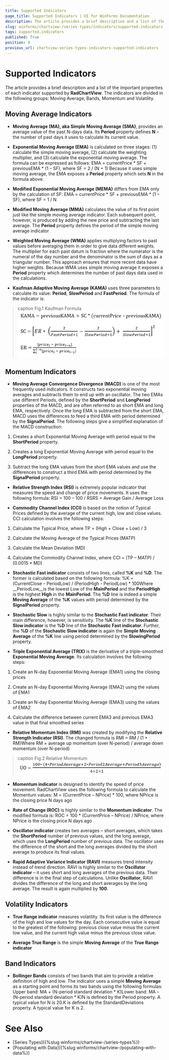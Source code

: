 ```yaml
---
title: Supported Indicators
page_title: Supported Indicators | UI for WinForms Documentation
description: The article provides a brief description and a list of the important properties of each indicator supported by RadChartView
slug: winforms/chartview-/series-types/indicators/supported-indicators
tags: supported,indicators
published: True
position: 0
previous_url: chartview-series-types-indicators-supported-indicators
---
```


# Supported Indicators

The article provides a brief description and a list of the important properties of each indicator supported by __RadChartView__. The indicators are divided in the following groups: Moving Average, Bands, Momentum and Volatility.

## Moving Average Indicators

* __Moving Average (MA), aka Simple Moving Average (SMA)__, provides an average value of the past N-days data. Its __Period__ property defines __N__ – the number of past days it uses to calculate its current value.

* __Exponential Moving Average (EMA)__ is calculated on three stages: (1) calculate the simple moving average, (2) calculate the weighting multiplier, and (3) calculate the exponential moving average. The formula can be expressed as follows: EMA = currentPrice * SF + previousEMA * (1 – SF), where SF = 2 / (N + 1) Because it uses simple moving average, the EMA exposes a __Period__ property which sets __N__ in the formula above.  

* __Modified Exponential Moving Average (MEMA)__ differs from EMA only by the calculation of SF: EMA = currentPrice * SF + previousEMA * (1 – SF), where SF = 1 / N 

* __Modified Moving Average (MMA)__ calculates the value of its first point just like the simple moving average indicator. Each subsequent point, however, is produced by adding the new price and subtracting the last average. The __Period__ property defines the period of the simple moving average indicator

* __Weighted Moving Average (WMA)__ applies multiplying factors to past values before averaging them in order to give data different weights. The multiplier for each past datum is fraction where the numerator is the numeral of the day number and the denominator is the sum of days as a triangular number. This approach ensures that more recent data have higher weights. Because WMA uses simple moving average it exposes a __Period__ property which determines the number of past days data used in the calculations.

* __Kaufman Adaptive Moving Average (KAMA)__ uses three parameters to calculate its value: __Period__, __SlowPeriod__ and __FastPeriod__. The formula of the indicator is:

>caption Fig.1 Kaufman Formula
![chartview series types indicators supported indicators 001](images/chartview-series-types-indicators-supported-indicators001.png)

## Momentum Indicators      

* __Moving Average Convergence Divergence (MACD)__ is one of the most frequently used indicators. It constructs two exponential moving averages and subtracts them to end up with an oscillator. The two EMAs use different Periods, defined by the __ShortPeriod__ and __LongPeriod__ properties of the MACD, and are often referred to as short EMA and long EMA, respectively. Once the long EMA is subtracted from the short EMA, MACD uses the differences to feed a third EMA with period determined by the __SignalPeriod__. The following steps give a simplified explanation of the MACD construction:

1. Creates a short Exponential Moving Average with period equal to the __ShortPeriod__ property.

1. Creates a long Exponential Moving Average with period equal to the __LongPeriod__ property.

1. Subtract the long EMA values from the short EMA values and use the differences to construct a third EMA with period determined by the __SignalPeriod__ property.

* __Relative Strength Index (RSI)__ is extremely popular indicator that measures the speed and change of price movements. It uses the following formula: RSI = 100 – 100 / RSRS = Average Gain / Average Loss

* __Commodity Channel Index (CCI)__ is based on the notion of Typical Prices defined by the average of the current high, low and close values. CCI calculation involves the following steps:

1. Calculate the Typical Price, where TP = (High + Close + Low) / 3

1. Calculate the Moving Average of the Typical Prices (MATP)

1. Calculate the Mean Deviation (MD)

1. Calculate the Commodity Channel Index, where CCI = (TP – MATP) / (0.0015 * MD)

* __Stochastic Fast indicator__ consists of two lines, called __%K__ and __%D__. The former is calculated based on the following formula: %K = (CurrentClose – PeriodLow) / (PeriodHigh - PeriodLow) * 100Where __PeriodLow__is the lowest Low of the __MainPeriod__ and the __PeriodHigh__ is the highest __High__ in the __MainPeriod__. The __%D__ line is indeed a simple __Moving Average__ of the __%K__ values with period determined by the __SignalPeriod__ property.

* __Stochastic Slow__ is highly similar to the __Stochastic Fast indicator__. Their main difference, however, is sensitivity. The __%K__ line of the __Stochastic Slow indicator__ is the __%D__ line of the __Stochastic Fast indicator__. Further, the __%D__ of the __Stochastic Slow indicator__ is again the __Simple Moving Average__ of the __%K__ line using period determined by the __SlowingPeriod__ property.

* __Triple Exponential Average (TRIX)__ is the derivative of a triple-smoothed __Exponential Moving Average__. Its calculation involves the following steps:

1. Create an N-day Exponential Moving Average (EMA1) using the closing prices

1. Create an N-day Exponential Moving Average (EMA2) using the values of EMA1

1. Create an N-day Exponential Moving Average (EMA3) using the values of EMA2

1. Calculate the difference between current EMA3 and previous EMA3 value in that final smoothed series

* __Relative Momentum Index (RMI)__ was created by modifying the __Relative Strength Indicator (RSI)__. The changed formula is RMI = RM / (1 + RM)Where RM = average up momentum (over N-period) / average down momentum (over N-period)

>caption Fig.2 Relative Momentum
![](images/chartview-series-types-indicators-supported-indicators002.png)

* __Momentum indicator__ is designed to identify the speed of price movement. RadChartView uses the following formula to calculate the Momentum values: M = (CurrentPrice – NPrice) * 100, where NPrice is the closing price N days ago

* __Rate of Change (ROC)__ is highly similar to the __Momentum indicator__. The modified formula is: ROC = 100 * (CurrentPrice – NPrice) / NPrice, where NPrice is the closing price N days ago

* __Oscillator indicator__ creates two averages – short averages, which takes the __ShortPeriod__ number of previous values, and the long average, which uses the __LongPeriod__ number of previous data. The oscillator uses the difference of the short and the long averages divided by the short average to produce its final values.

* __Rapid Adaptive Variance Indicator (RAVI)__ measures trend intensity instead of trend direction. RAVI is highly similar to the __Oscillator indicator__ – it uses short and long averages of the previous data. Their difference is in the final step of calculations. Unlike __Oscillator__, RAVI divides the difference of the long and short averages by the long average. The result is again multiplied by __100__.

## Volatility Indicators

* __True Range indicator__ measures volatility. Its first value is the difference of the high and low values for the day. Each consecutive value is equal to the greatest of the following: previous close value minus the current low value, and the current high value minus the previous close value.

* __Average True Range__ is the simple __Moving Average__ of the __True Range indicator__

## Band Indicators

* __Bollinger Bands__ consists of two bands that aim to provide a relative definition of high and low. The indicator uses a simple __Moving Average__ as a starting point and forms its two bands using the following formulas: Upper band: MA + (N-period standard deviation * K)Lower band: MA – (N-period standard deviation * K)N is defined by the Period property. A typical value for N is 20.K is defined by the StandardDeviations property. A typical value for K is 2.

# See Also

* [Series Types]({%slug winforms/chartview-/series-types%})
* [Populating with Data]({%slug winforms/chartview-/populating-with-data%})